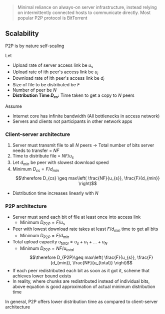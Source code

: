 > Minimal reliance on always-on server infrastructure, instead relying on intermittently connected hosts to communicate directly. Most popular P2P protocol is BitTorrent

## Scalability 
P2P is by nature self-scaling

Let
- Upload rate of server access link be $u_{s}$
- Upload rate of ith peer's access link be $u_{i}$
- Download rate of ith peer's access link be $d_{i}$
- Size of file to be distributed be $F$
- Number of peer be $N$
- **Distribution Time $D_{cs}$:** Time taken to get a copy to $N$ peers

Assume
- Internet core has infinite bandwidth (All bottlenecks in access network)
- Servers and clients not participants in other network apps

### Client-server architecture
1) Server must transmit file to all $N$ peers $\rightarrow$ Total number of bits server needs to transfer = $NF$ 
2) Time to distribute file = $NF/u_{s}$
3) Let $d_{min}$ be peer with slowest download speed
4) Minimum $D_{cs} = F/d_{min}$
$$\therefore D_{cs} \geq max\left( \frac{NF}{u_{s}}, \frac{F}{d_{min}} \right)$$
- Distribution time increases linearly with $N$

### P2P architecture
- Server must send each bit of file at least once into access link 
	- Minimum $D_{P2P} = F/u_{s}$
- Peer with lowest download rate takes at least $F/d_{min}$ time to get all bits
	- Minimum $D_{P2P} = F/d_{min}$
- Total upload capacity $u_{total} = u_{s} +u_{1} + \dots +u_{N}$
	- Minimum $D_{P2P} = NF/u_{total}$
$$\therefore D_{P2P}\geq max\left( \frac{F}{u_{s}}, \frac{F}{d_{min}}, \frac{NF}{u_{total}} \right)$$
- If each peer redistributed each bit as soon as it got it, scheme that achieves lower bound exists
- In reality, where chunks are redistributed instead of individual bits, above equation is good approximation of actual minimum distribution time

In general, P2P offers lower distribution time as compared to client-server architecture


